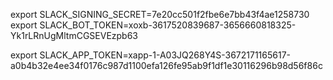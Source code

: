 export SLACK_SIGNING_SECRET=7e20cc501f2fbe6e7bb43f4ae1258730
export SLACK_BOT_TOKEN=xoxb-3617520839687-3656660818325-Yk1rLRnUgMltmCGSEVEzpb63

export SLACK_APP_TOKEN=xapp-1-A03JQ268Y4S-3672171165617-a0b4b32e4ee34f0176c987d1100efa126fe95ab9f1df1e30116296b98d56f86c